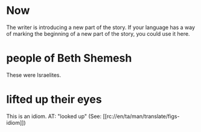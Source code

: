 # Now

The writer is introducing a new part of the story. If your language has a way of marking the beginning of a new part of the story, you could use it here.

# people of Beth Shemesh

These were Israelites.

# lifted up their eyes

This is an idiom. AT: "looked up" (See: [[rc://en/ta/man/translate/figs-idiom]])

